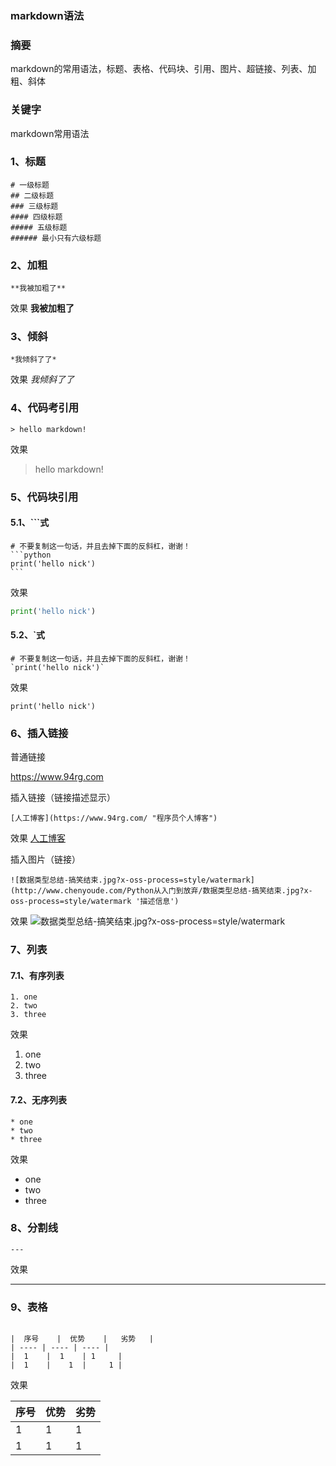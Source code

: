 

### markdown语法

### 摘要

markdown的常用语法，标题、表格、代码块、引用、图片、超链接、列表、加粗、斜体

### 关键字

markdown常用语法



### 1、标题

```
# 一级标题
## 二级标题
### 三级标题
#### 四级标题
##### 五级标题
###### 最小只有六级标题
```



### 2、加粗

```
**我被加粗了**
```

效果 **我被加粗了**



### 3、倾斜

```
*我倾斜了了*
```

效果 *我倾斜了了*



### 4、代码考引用

```
> hello markdown!
```

效果  

> hello markdown!



### 5、代码块引用

#### 5.1、```式

```
# 不要复制这一句话，并且去掉下面的反斜杠，谢谢！
​```python
print('hello nick')
​```
```

效果 

```python
print('hello nick')
```

#### 5.2、`式

```
# 不要复制这一句话，并且去掉下面的反斜杠，谢谢！
`print('hello nick')`
```

效果 

`print('hello nick')`

### 6、插入链接

普通链接

<https://www.94rg.com>


插入链接（链接描述显示）
```
[人工博客](https://www.94rg.com/ "程序员个人博客")
```
效果
[人工博客](https://www.94rg.com/ "程序员个人博客")

插入图片（链接）
```
![数据类型总结-搞笑结束.jpg?x-oss-process=style/watermark](http://www.chenyoude.com/Python从入门到放弃/数据类型总结-搞笑结束.jpg?x-oss-process=style/watermark '描述信息')
```
效果
![数据类型总结-搞笑结束.jpg?x-oss-process=style/watermark](http://www.chenyoude.com/Python从入门到放弃/数据类型总结-搞笑结束.jpg?x-oss-process=style/watermark '描述信息')



### 7、列表

#### 7.1、有序列表

```
1. one
2. two 
3. three
```

效果

1. one
2. two 
3. three



#### 7.2、无序列表

```
* one
* two
* three
```

效果

* one
* two
* three



### 8、分割线

```
---
```

效果

---

### 9、表格

```

|  序号    |  优势    |   劣势   |
| ---- | ---- | ---- |
|  1    |  1    | 1     |
|  1    |    1  |     1 |
```



效果

|  序号    |  优势    |   劣势   |
| ---- | ---- | ---- |
|  1    |     1 |   1   |
|   1   |   1   |   1   |

